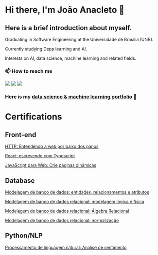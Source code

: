 # Hi there, I'm João Anacleto 👋

## Here is a brief introduction about myself.
Graduating in Software Engineering at the Universidade de Brasilia (UNB).

Currently studying Depp learning and AI.

Interests on AI, data science, machine learning and related fields.

### 📫 How to reach me 

<div> 
  <a href="https://www.instagram.com/joaopedroanacleto/" target="_blank"><img src="https://img.shields.io/badge/-Instagram-%23E4405F?style=for-the-badge&logo=instagram&logoColor=white" target="_blank"></a>
  <a href = "mailto:jpanacleto5@gmail.com"><img src="https://img.shields.io/badge/-Gmail-%23333?style=for-the-badge&logo=gmail&logoColor=white" target="_blank"></a>
  <a href="https://www.linkedin.com/in/jo%C3%A3o-pedro-anacleto-ferreira-machado/" target="_blank"><img src="https://img.shields.io/badge/-LinkedIn-%230077B5?style=for-the-badge&logo=linkedin&logoColor=white" target="_blank"></a> 
 
</div>

### Here is my [data science & machine learning portfolio](https://github.com/jpanacleto2/Portfolio) :robot:
  
# Certifications

## Front-end
  
[HTTP: Entendendo a web por baixo dos panos](https://cursos.alura.com.br/certificate/2a964499-418b-4957-b0fc-036dbefcebc3)
  
[React: escrevendo com Typescript](https://cursos.alura.com.br/certificate/db95ac9f-96c0-455d-a8bd-ce7f22d9614e)
  
[JavaScript para Web: Crie páginas dinâmicas](https://cursos.alura.com.br/certificate/a78e1629-f981-4672-a3e8-bdeab8e317b8)  
  
## Database
  
[Modelagem de banco de dados: entidades, relacionamentos e atributos](https://cursos.alura.com.br/certificate/bc3ec817-1dd1-41b5-baa5-e51269cca937)
  
[Modelagem de banco de dados relacional: modelagem lógica e física](https://cursos.alura.com.br/certificate/jpanacleto5/modelagem-banco-dados-relacional-modelagem-logica-fisica)
  
[Modelagem de banco de dados relacional: Álgebra Relacional](https://cursos.alura.com.br/user/jpanacleto5/course/modelagem-banco-dados-algebra-relacional/certificate)
  
[Modelagem de banco de dados relacional: normalização](https://cursos.alura.com.br/certificate/jpanacleto5/modelagem-banco-dados-relacional-normalizacao)
  

## Python/NLP 

[Processamento de linguagem natural: Analise de sentimento](https://cursos.alura.com.br/certificate/jpanacleto5/nlp-com-analise-de-sentimento)

  
